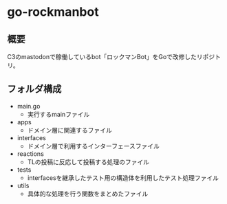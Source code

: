 # go-rockmanbot

## 概要

C3のmastodonで稼働しているbot「ロックマンBot」をGoで改修したリポジトリ。

## フォルダ構成

- main.go
  - 実行するmainファイル
- apps
  - ドメイン層に関連するファイル
- interfaces
  - ドメイン層で利用するインターフェースファイル
- reactions
  - TLの投稿に反応して投稿する処理のファイル
- tests
  - interfacesを継承したテスト用の構造体を利用したテスト処理ファイル
- utils
  - 具体的な処理を行う関数をまとめたファイル
